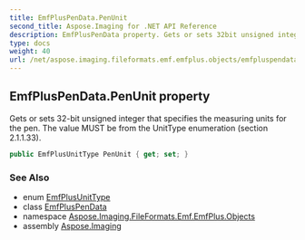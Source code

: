 ```yaml
---
title: EmfPlusPenData.PenUnit
second_title: Aspose.Imaging for .NET API Reference
description: EmfPlusPenData property. Gets or sets 32bit unsigned integer that specifies the measuring units for the pen. The value MUST be from the UnitType enumeration section 2.1.1.33
type: docs
weight: 40
url: /net/aspose.imaging.fileformats.emf.emfplus.objects/emfpluspendata/penunit/
---
```

## EmfPlusPenData.PenUnit property

Gets or sets 32-bit unsigned integer that specifies the measuring units for the pen. The value MUST be from the UnitType enumeration (section 2.1.1.33).

```csharp
public EmfPlusUnitType PenUnit { get; set; }
```

### See Also

* enum [EmfPlusUnitType](../../../aspose.imaging.fileformats.emf.emfplus.consts/emfplusunittype/)
* class [EmfPlusPenData](../)
* namespace [Aspose.Imaging.FileFormats.Emf.EmfPlus.Objects](../../emfpluspendata/)
* assembly [Aspose.Imaging](../../../)


